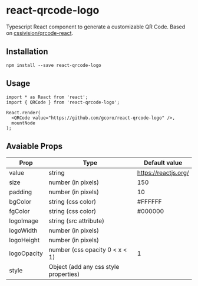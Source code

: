 # react-qrcode-logo
Typescript React component to generate a customizable QR Code. Based on [cssivision/qrcode-react](https://github.com/cssivision/qrcode-react).

## Installation

```
npm install --save react-qrcode-logo
```
## Usage 

```
import * as React from 'react';
import { QRCode } from 'react-qrcode-logo';

React.render(
  <QRCode value="https://github.com/gcoro/react-qrcode-logo" />,
  mountNode
);
```

## Avaiable Props
| Prop        | Type                                  | Default value        |
| ------------|---------------------------------------| ---------------------|
| value       | string                                | https://reactjs.org/ |
| size        | number (in pixels)                    |   150                |
| padding     | number (in pixels)                    |   10                 |
| bgColor     | string (css color)                    | #FFFFFF              |
| fgColor     | string (css color)                    | #000000              |
| logoImage   | string (src attribute)                ||
| logoWidth   | number (in pixels)                    ||
| logoHeight  | number (in pixels)                    ||
| logoOpacity | number (css opacity 0 < x < 1)        | 1|
| style       | Object (add any css style properties) ||
